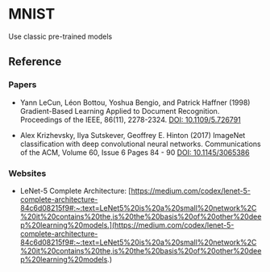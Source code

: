 # MNIST
Use classic pre-trained models

## Reference

### Papers 
- Yann LeCun, Léon Bottou, Yoshua Bengio, and Patrick Haffner (1998) Gradient-Based Learning Applied to Document Recognition. Proceedings of the IEEE, 86(11), 2278-2324. [DOI: 10.1109/5.726791](https://doi.org/10.1109/5.726791)

- Alex Krizhevsky, Ilya Sutskever, Geoffrey E. Hinton (2017) ImageNet classification with deep convolutional neural networks. Communications of the ACM, Volume 60, Issue 6 Pages 84 - 90 [DOI: 10.1145/3065386](https://doi.org/10.1145/3065386)

### Websites
- LeNet-5 Complete Architecture: [https://medium.com/codex/lenet-5-complete-architecture-84c6d08215f9#:~:text=LeNet5%20is%20a%20small%20network%2C%20it%20contains%20the,is%20the%20basis%20of%20other%20deep%20learning%20models.](https://medium.com/codex/lenet-5-complete-architecture-84c6d08215f9#:~:text=LeNet5%20is%20a%20small%20network%2C%20it%20contains%20the,is%20the%20basis%20of%20other%20deep%20learning%20models.)